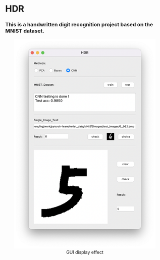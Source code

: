 # HDR
### This is a handwritten digit recognition project based on the MNIST dataset.
<center>
    <img width = '450' src ="./GUI.png"/>
    <center>GUI display effect</center>
</center>
